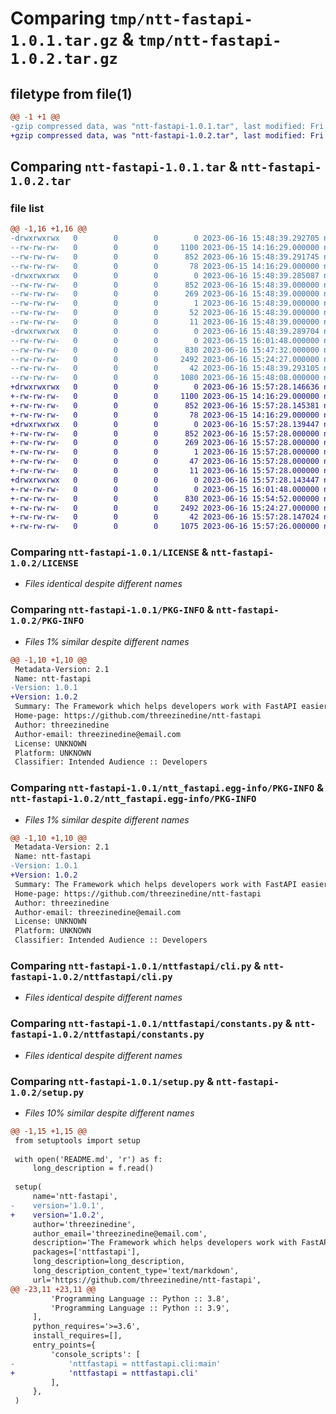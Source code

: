 # Comparing `tmp/ntt-fastapi-1.0.1.tar.gz` & `tmp/ntt-fastapi-1.0.2.tar.gz`

## filetype from file(1)

```diff
@@ -1 +1 @@
-gzip compressed data, was "ntt-fastapi-1.0.1.tar", last modified: Fri Jun 16 15:48:39 2023, max compression
+gzip compressed data, was "ntt-fastapi-1.0.2.tar", last modified: Fri Jun 16 15:57:28 2023, max compression
```

## Comparing `ntt-fastapi-1.0.1.tar` & `ntt-fastapi-1.0.2.tar`

### file list

```diff
@@ -1,16 +1,16 @@
-drwxrwxrwx   0        0        0        0 2023-06-16 15:48:39.292705 ntt-fastapi-1.0.1/
--rw-rw-rw-   0        0        0     1100 2023-06-15 14:16:29.000000 ntt-fastapi-1.0.1/LICENSE
--rw-rw-rw-   0        0        0      852 2023-06-16 15:48:39.291745 ntt-fastapi-1.0.1/PKG-INFO
--rw-rw-rw-   0        0        0       78 2023-06-15 14:16:29.000000 ntt-fastapi-1.0.1/README.md
-drwxrwxrwx   0        0        0        0 2023-06-16 15:48:39.285087 ntt-fastapi-1.0.1/ntt_fastapi.egg-info/
--rw-rw-rw-   0        0        0      852 2023-06-16 15:48:39.000000 ntt-fastapi-1.0.1/ntt_fastapi.egg-info/PKG-INFO
--rw-rw-rw-   0        0        0      269 2023-06-16 15:48:39.000000 ntt-fastapi-1.0.1/ntt_fastapi.egg-info/SOURCES.txt
--rw-rw-rw-   0        0        0        1 2023-06-16 15:48:39.000000 ntt-fastapi-1.0.1/ntt_fastapi.egg-info/dependency_links.txt
--rw-rw-rw-   0        0        0       52 2023-06-16 15:48:39.000000 ntt-fastapi-1.0.1/ntt_fastapi.egg-info/entry_points.txt
--rw-rw-rw-   0        0        0       11 2023-06-16 15:48:39.000000 ntt-fastapi-1.0.1/ntt_fastapi.egg-info/top_level.txt
-drwxrwxrwx   0        0        0        0 2023-06-16 15:48:39.289704 ntt-fastapi-1.0.1/nttfastapi/
--rw-rw-rw-   0        0        0        0 2023-06-15 16:01:48.000000 ntt-fastapi-1.0.1/nttfastapi/__init__.py
--rw-rw-rw-   0        0        0      830 2023-06-16 15:47:32.000000 ntt-fastapi-1.0.1/nttfastapi/cli.py
--rw-rw-rw-   0        0        0     2492 2023-06-16 15:24:27.000000 ntt-fastapi-1.0.1/nttfastapi/constants.py
--rw-rw-rw-   0        0        0       42 2023-06-16 15:48:39.293105 ntt-fastapi-1.0.1/setup.cfg
--rw-rw-rw-   0        0        0     1080 2023-06-16 15:48:08.000000 ntt-fastapi-1.0.1/setup.py
+drwxrwxrwx   0        0        0        0 2023-06-16 15:57:28.146636 ntt-fastapi-1.0.2/
+-rw-rw-rw-   0        0        0     1100 2023-06-15 14:16:29.000000 ntt-fastapi-1.0.2/LICENSE
+-rw-rw-rw-   0        0        0      852 2023-06-16 15:57:28.145381 ntt-fastapi-1.0.2/PKG-INFO
+-rw-rw-rw-   0        0        0       78 2023-06-15 14:16:29.000000 ntt-fastapi-1.0.2/README.md
+drwxrwxrwx   0        0        0        0 2023-06-16 15:57:28.139447 ntt-fastapi-1.0.2/ntt_fastapi.egg-info/
+-rw-rw-rw-   0        0        0      852 2023-06-16 15:57:28.000000 ntt-fastapi-1.0.2/ntt_fastapi.egg-info/PKG-INFO
+-rw-rw-rw-   0        0        0      269 2023-06-16 15:57:28.000000 ntt-fastapi-1.0.2/ntt_fastapi.egg-info/SOURCES.txt
+-rw-rw-rw-   0        0        0        1 2023-06-16 15:57:28.000000 ntt-fastapi-1.0.2/ntt_fastapi.egg-info/dependency_links.txt
+-rw-rw-rw-   0        0        0       47 2023-06-16 15:57:28.000000 ntt-fastapi-1.0.2/ntt_fastapi.egg-info/entry_points.txt
+-rw-rw-rw-   0        0        0       11 2023-06-16 15:57:28.000000 ntt-fastapi-1.0.2/ntt_fastapi.egg-info/top_level.txt
+drwxrwxrwx   0        0        0        0 2023-06-16 15:57:28.143447 ntt-fastapi-1.0.2/nttfastapi/
+-rw-rw-rw-   0        0        0        0 2023-06-15 16:01:48.000000 ntt-fastapi-1.0.2/nttfastapi/__init__.py
+-rw-rw-rw-   0        0        0      830 2023-06-16 15:54:52.000000 ntt-fastapi-1.0.2/nttfastapi/cli.py
+-rw-rw-rw-   0        0        0     2492 2023-06-16 15:24:27.000000 ntt-fastapi-1.0.2/nttfastapi/constants.py
+-rw-rw-rw-   0        0        0       42 2023-06-16 15:57:28.147024 ntt-fastapi-1.0.2/setup.cfg
+-rw-rw-rw-   0        0        0     1075 2023-06-16 15:57:26.000000 ntt-fastapi-1.0.2/setup.py
```

### Comparing `ntt-fastapi-1.0.1/LICENSE` & `ntt-fastapi-1.0.2/LICENSE`

 * *Files identical despite different names*

### Comparing `ntt-fastapi-1.0.1/PKG-INFO` & `ntt-fastapi-1.0.2/PKG-INFO`

 * *Files 1% similar despite different names*

```diff
@@ -1,10 +1,10 @@
 Metadata-Version: 2.1
 Name: ntt-fastapi
-Version: 1.0.1
+Version: 1.0.2
 Summary: The Framework which helps developers work with FastAPI easier
 Home-page: https://github.com/threezinedine/ntt-fastapi
 Author: threezinedine
 Author-email: threezinedine@email.com
 License: UNKNOWN
 Platform: UNKNOWN
 Classifier: Intended Audience :: Developers
```

### Comparing `ntt-fastapi-1.0.1/ntt_fastapi.egg-info/PKG-INFO` & `ntt-fastapi-1.0.2/ntt_fastapi.egg-info/PKG-INFO`

 * *Files 1% similar despite different names*

```diff
@@ -1,10 +1,10 @@
 Metadata-Version: 2.1
 Name: ntt-fastapi
-Version: 1.0.1
+Version: 1.0.2
 Summary: The Framework which helps developers work with FastAPI easier
 Home-page: https://github.com/threezinedine/ntt-fastapi
 Author: threezinedine
 Author-email: threezinedine@email.com
 License: UNKNOWN
 Platform: UNKNOWN
 Classifier: Intended Audience :: Developers
```

### Comparing `ntt-fastapi-1.0.1/nttfastapi/cli.py` & `ntt-fastapi-1.0.2/nttfastapi/cli.py`

 * *Files identical despite different names*

### Comparing `ntt-fastapi-1.0.1/nttfastapi/constants.py` & `ntt-fastapi-1.0.2/nttfastapi/constants.py`

 * *Files identical despite different names*

### Comparing `ntt-fastapi-1.0.1/setup.py` & `ntt-fastapi-1.0.2/setup.py`

 * *Files 10% similar despite different names*

```diff
@@ -1,15 +1,15 @@
 from setuptools import setup
 
 with open('README.md', 'r') as f:
     long_description = f.read()
 
 setup(
     name='ntt-fastapi',
-    version='1.0.1',
+    version='1.0.2',
     author='threezinedine',
     author_email='threezinedine@email.com',
     description='The Framework which helps developers work with FastAPI easier',
     packages=['nttfastapi'],
     long_description=long_description,
     long_description_content_type='text/markdown',
     url='https://github.com/threezinedine/ntt-fastapi',
@@ -23,11 +23,11 @@
         'Programming Language :: Python :: 3.8',
         'Programming Language :: Python :: 3.9',
     ],
     python_requires='>=3.6',
     install_requires=[],
     entry_points={
         'console_scripts': [
-            'nttfastapi = nttfastapi.cli:main'
+            'nttfastapi = nttfastapi.cli'
         ],
     },
 )
```

